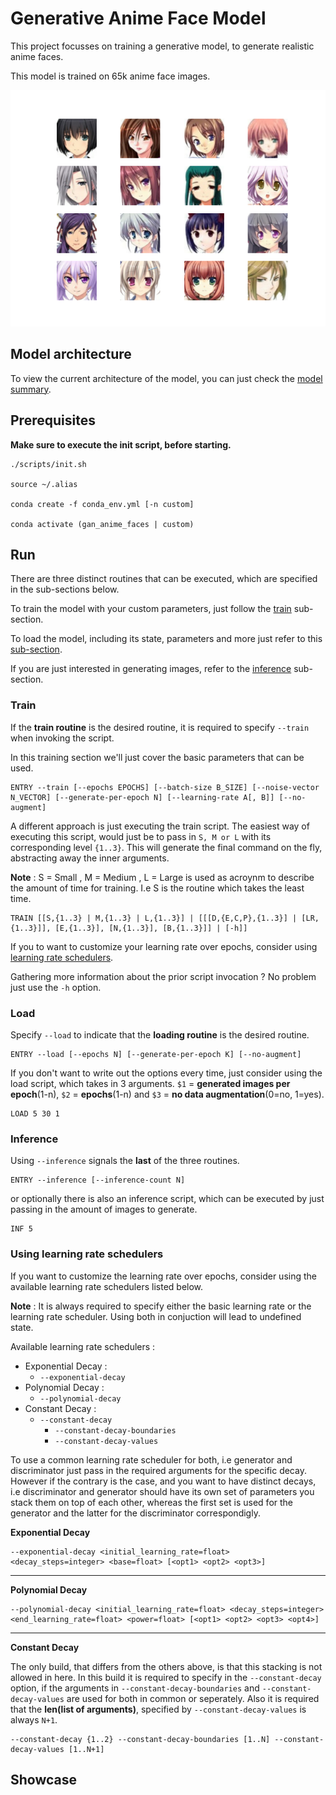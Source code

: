 # Generative Anime Face Model
This project focusses on training a generative model, to generate realistic anime faces.

This model is trained on 65k anime face images.

![Training Data](media/images.png)

## Model architecture

To view the current architecture of the model, you can just check the
[model summary](media/model_summary.txt).

## Prerequisites

**Make sure to execute the init script, before starting.**

```
./scripts/init.sh

source ~/.alias

conda create -f conda_env.yml [-n custom]

conda activate (gan_anime_faces | custom) 
```

## Run

There are three distinct routines that can be executed, which are specified in the sub-sections below.

To train the model with your custom parameters, just follow the [train](#train) sub-section.

To load the model, including its state, parameters and more just refer to this [sub-section](#load).

If you are just interested in generating images, refer to the [inference](#inference) sub-section.

### Train

If the **train routine** is the desired routine, it is required to specify `--train` when invoking the script.

In this training section we'll just cover the basic parameters that can be used.

```shell
ENTRY --train [--epochs EPOCHS] [--batch-size B_SIZE] [--noise-vector N_VECTOR] [--generate-per-epoch N] [--learning-rate A[, B]] [--no-augment]
```

A different approach is just executing the train script. The easiest way of executing this script, would just be to pass in `S, M or L` with its corresponding level `{1..3}`. This will generate the final command on the fly, abstracting away the inner arguments.

**Note** : S = Small , M = Medium , L = Large is used as acroynm to describe the amount of time for training. I.e S is the routine which takes the least time.

```shell
TRAIN [[S,{1..3} | M,{1..3} | L,{1..3}] | [[[D,{E,C,P},{1..3}] | [LR,{1..3}]], [E,{1..3}], [N,{1..3}], [B,{1..3}]] | [-h]]
```
If you to want to customize your learning rate over epochs, consider using [learning rate schedulers](#using-learning-rate-schedulers).

Gathering more information about the prior script invocation ? No problem just use the `-h` option.

### Load

Specify `--load` to indicate that the **loading routine** is the desired routine.

```shell
ENTRY --load [--epochs N] [--generate-per-epoch K] [--no-augment]
```

If you don't want to write out the options every time, just consider using the load script, which takes in 3 arguments. `$1` = **generated images per epoch**(1-n), `$2` = **epochs**(1-n) and `$3` = **no data augmentation**(0=no, 1=yes).

```shell
LOAD 5 30 1
```

### Inference

Using `--inference` signals the **last** of the three routines.

```shell
ENTRY --inference [--inference-count N]
```

or optionally there is also an inference script, which can be executed by just passing in the amount of images to generate.

```shell
INF 5
```

### Using learning rate schedulers

If you want to customize the learning rate over epochs, consider using the available learning rate schedulers listed below.

**Note** : It is always required to specify either the basic learning rate or the learning rate scheduler. Using both in conjuction will lead to undefined state.

Available learning rate schedulers : 

+ Exponential Decay : 
    + `--exponential-decay`
+ Polynomial Decay :
    + `--polynomial-decay`
+ Constant Decay : 
    + `--constant-decay`
        + `--constant-decay-boundaries`
        + `--constant-decay-values`

To use a common learning rate scheduler for both, i.e generator and discriminator just pass in the required arguments for the specific decay. However if the contrary is the case, and you want to have distinct decays, i.e discriminator and generator should have its own set of parameters you stack them on top of each other, whereas the first set is used for the generator and the latter for the discriminator correspondigly.  

**Exponential Decay**

```shell
--exponential-decay <initial_learning_rate=float> <decay_steps=integer> <base=float> [<opt1> <opt2> <opt3>]
```

---

**Polynomial Decay**

```shell
--polynomial-decay <initial_learning_rate=float> <decay_steps=integer> <end_learning_rate=float> <power=float> [<opt1> <opt2> <opt3> <opt4>]
```

---

**Constant Decay**

The only build, that differs from the others above, is that this stacking is not allowed in here.
In this build it is required to specify in the `--constant-decay` option, if the arguments in `--constant-decay-boundaries` and `--constant-decay-values` are used for both in common or seperately. Also it is required that the **len(list of arguments)**, specified by `--constant-decay-values` is always `N+1`.

```shell
--constant-decay {1..2} --constant-decay-boundaries [1..N] --constant-decay-values [1..N+1]
```

## Showcase